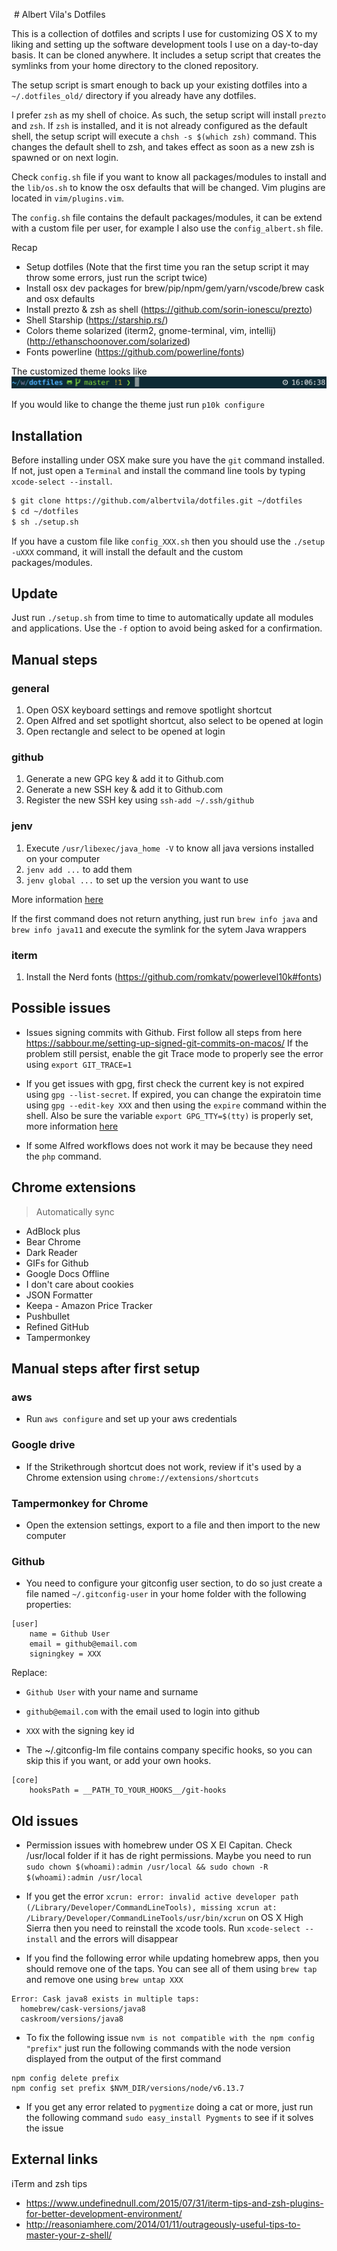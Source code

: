  # Albert Vila's Dotfiles

This is a collection of dotfiles and scripts I use for customizing OS X to my liking and setting up the software development tools I use on a day-to-day basis. It can be cloned anywhere. It includes a setup script that creates the symlinks from your home directory to the cloned repository.

The setup script is smart enough to back up your existing dotfiles into a `~/.dotfiles_old/` directory if you already have any dotfiles.

I prefer `zsh` as my shell of choice. As such, the setup script will install `prezto` and `zsh`. If `zsh` is installed, and it is not already configured as the default shell, the setup script will execute a `chsh -s $(which zsh)` command. This changes the default shell to zsh, and takes effect as soon as a new zsh is spawned or on next login.

Check `config.sh` file if you want to know all packages/modules to install and the `lib/os.sh` to know the osx defaults that will be changed. Vim plugins are located in `vim/plugins.vim`.

The `config.sh` file contains the default packages/modules, it can be extend with a custom file per user, for example I also use the `config_albert.sh` file.

Recap
- Setup dotfiles (Note that the first time you ran the setup script it may throw some errors, just run the script twice)
- Install osx dev packages for brew/pip/npm/gem/yarn/vscode/brew cask and osx defaults
- Install prezto & zsh as shell (https://github.com/sorin-ionescu/prezto)
- Shell Starship (https://starship.rs/)
- Colors theme solarized (iterm2, gnome-terminal, vim, intellij) (http://ethanschoonover.com/solarized)
- Fonts powerline (https://github.com/powerline/fonts)

The customized theme looks like
![Theme](zsh/theme.png)

If you would like to change the theme just run `p10k configure`

## Installation
Before installing under OSX make sure you have the `git` command installed. If not, just open a `Terminal` and install the command line tools by typing `xcode-select --install`.

```sh
$ git clone https://github.com/albertvila/dotfiles.git ~/dotfiles
$ cd ~/dotfiles
$ sh ./setup.sh
```

If you have a custom file like `config_XXX.sh` then you should use the `./setup -uXXX` command, it will install the default and the custom packages/modules.

## Update
Just run `./setup.sh` from time to time to automatically update all modules and applications. Use the `-f` option to avoid being asked for a confirmation.

## Manual steps

### general
1. Open OSX keyboard settings and remove spotlight shortcut
2. Open Alfred and set spotlight shortcut, also select to be opened at login
3. Open rectangle and select to be opened at login

### github
1. Generate a new GPG key & add it to Github.com
2. Generate a new SSH key & add it to Github.com
3. Register the new SSH key using `ssh-add ~/.ssh/github`

### jenv
1. Execute `/usr/libexec/java_home -V` to know all java versions installed on your computer
2. `jenv add ...` to add them
3. `jenv global ...` to set up the version you want to use

More information [here](https://www.linkedin.com/pulse/manage-multiple-java-mac-os-x-dinesh-prajapati/)

If the first command does not return anything, just run `brew info java` and `brew info java11` and execute the symlink for the sytem Java wrappers

### iterm
1. Install the Nerd fonts (https://github.com/romkatv/powerlevel10k#fonts)

## Possible issues

- Issues signing commits with Github. First follow all steps from here https://sabbour.me/setting-up-signed-git-commits-on-macos/
If the problem still persist, enable the git Trace mode to properly see the error using
```export GIT_TRACE=1```

- If you get issues with gpg, first check the current key is not expired using `gpg --list-secret`. If expired, you can change the expiratoin time using `gpg --edit-key XXX` and then using the `expire` command within the shell.
Also be sure the variable `export GPG_TTY=$(tty)` is properly set, more information [here](https://www.gnupg.org/(it)/documentation/manuals/gnupg/Common-Problems.html)

- If some Alfred workflows does not work it may be because they need the `php` command.

## Chrome extensions
> Automatically sync

- AdBlock plus
- Bear Chrome
- Dark Reader
- GIFs for Github
- Google Docs Offline
- I don't care about cookies
- JSON Formatter
- Keepa - Amazon Price Tracker
- Pushbullet
- Refined GitHub
- Tampermonkey

## Manual steps after first setup

### aws
- Run `aws configure` and set up your aws credentials

### Google drive
- If the Strikethrough shortcut does not work, review if it's used by a Chrome extension using `chrome://extensions/shortcuts`

### Tampermonkey for Chrome
- Open the extension settings, export to a file and then import to the new computer

### Github
- You need to configure your gitconfig user section, to do so just create a file named `~/.gitconfig-user` in your home folder with the following properties:

```
[user]
	name = Github User
	email = github@email.com
	signingkey = XXX
```

Replace:
- `Github User` with your name and surname
- `github@email.com` with the email used to login into github
- `XXX` with the signing key id

- The ~/.gitconfig-lm file contains company specific hooks, so you can skip this if you want, or add your own hooks.

```
[core]
	hooksPath = __PATH_TO_YOUR_HOOKS__/git-hooks
```

## Old issues
- Permission issues with homebrew under OS X El Capitan. Check /usr/local folder if it has de right permissions. Maybe you need to run
```sudo chown $(whoami):admin /usr/local && sudo chown -R $(whoami):admin /usr/local```

- If you get the error `xcrun: error: invalid active developer path (/Library/Developer/CommandLineTools), missing xcrun at: /Library/Developer/CommandLineTools/usr/bin/xcrun` on OS X High Sierra then you need to reinstall the xcode tools. Run `xcode-select --install` and the errors will disappear

- If you find the following error while updating homebrew apps, then you should remove one of the taps. You can see all of them using `brew tap` and remove one using `brew untap XXX`

```
Error: Cask java8 exists in multiple taps:
  homebrew/cask-versions/java8
  caskroom/versions/java8
```

- To fix the following issue `nvm is not compatible with the npm config "prefix"` just run the following commands with the node version displayed from the output of the first command

```
npm config delete prefix
npm config set prefix $NVM_DIR/versions/node/v6.13.7
```

- If you get any error related to `pygmentize` doing a cat or more, just run the following command `sudo easy_install Pygments` to see if it solves the issue

## External links

iTerm and zsh tips
- <https://www.undefinednull.com/2015/07/31/iterm-tips-and-zsh-plugins-for-better-development-environment/>
- <http://reasoniamhere.com/2014/01/11/outrageously-useful-tips-to-master-your-z-shell/>
